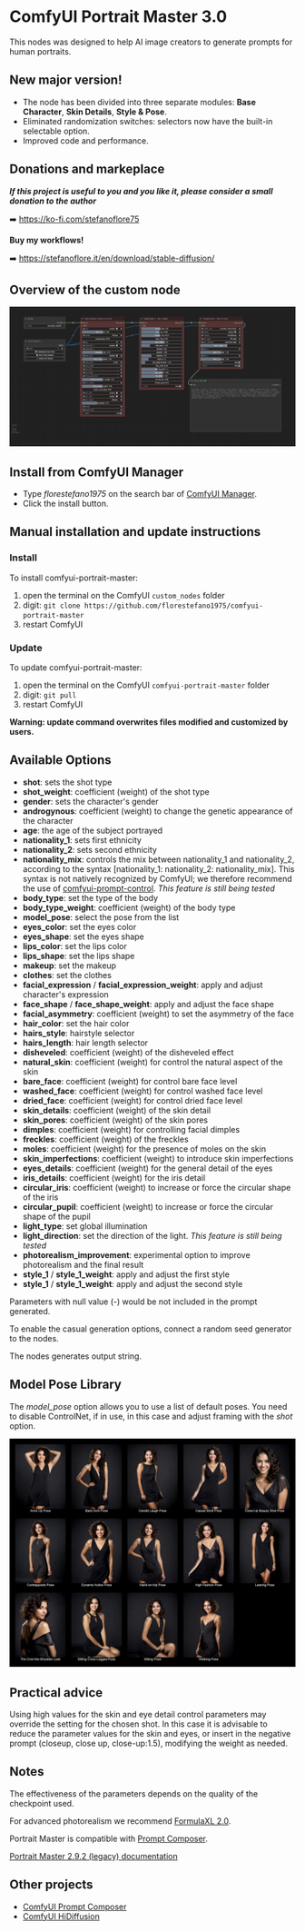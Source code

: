 # ComfyUI Portrait Master 3.0

This nodes was designed to help AI image creators to generate prompts for human portraits.

## New major version!

- The node has been divided into three separate modules: **Base Character**, **Skin Details**, **Style & Pose**.
- Eliminated randomization switches: selectors now have the built-in selectable option.
- Improved code and performance.

## Donations and markeplace

**_If this project is useful to you and you like it, please consider a small donation to the author_**

➡️ https://ko-fi.com/stefanoflore75

**Buy my workflows!**

➡️ https://stefanoflore.it/en/download/stable-diffusion/

## Overview of the custom node

![ComfyUI Portrait Master Node](/screenshot/overview.png)

## Install from ComfyUI Manager

- Type _florestefano1975_ on the search bar of [ComfyUI Manager](https://github.com/ltdrdata/ComfyUI-Manager).
- Click the install button.

## Manual installation and update instructions

### Install

To install comfyui-portrait-master:

1. open the terminal on the ComfyUI `custom_nodes` folder
2. digit: `git clone https://github.com/florestefano1975/comfyui-portrait-master`
3. restart ComfyUI

### Update

To update comfyui-portrait-master:

1. open the terminal on the ComfyUI `comfyui-portrait-master` folder
2. digit: `git pull`
3. restart ComfyUI

**Warning: update command overwrites files modified and customized by users.**

## Available Options

- **shot**: sets the shot type
- **shot_weight**: coefficient (weight) of the shot type
- **gender**: sets the character's gender
- **androgynous**: coefficient (weight) to change the genetic appearance of the character
- **age**: the age of the subject portrayed
- **nationality_1**: sets first ethnicity
- **nationality_2**: sets second ethnicity
- **nationality_mix**: controls the mix between nationality_1 and nationality_2, according to the syntax [nationality_1: nationality_2: nationality_mix]. This syntax is not natively recognized by ComfyUI; we therefore recommend the use of [comfyui-prompt-control](https://github.com/asagi4/comfyui-prompt-control). _This feature is still being tested_
- **body_type**: set the type of the body
- **body_type_weight**: coefficient (weight) of the body type
- **model_pose**: select the pose from the list
- **eyes_color**: set the eyes color
- **eyes_shape**: set the eyes shape
- **lips_color**: set the lips color
- **lips_shape**: set the lips shape
- **makeup**: set the makeup
- **clothes**: set the clothes
- **facial_expression** / **facial_expression_weight**: apply and adjust character's expression
- **face_shape** / **face_shape_weight**: apply and adjust the face shape
- **facial_asymmetry**: coefficient (weight) to set the asymmetry of the face
- **hair_color**: set the hair color
- **hairs_style**: hairstyle selector
- **hairs_length**: hair length selector
- **disheveled**: coefficient (weight) of the disheveled effect
- **natural_skin**: coefficient (weight) for control the natural aspect of the skin
- **bare_face**: coefficient (weight) for control bare face level
- **washed_face**: coefficient (weight) for control washed face level
- **dried_face**: coefficient (weight) for control dried face level
- **skin_details**: coefficient (weight) of the skin detail
- **skin_pores**: coefficient (weight) of the skin pores
- **dimples**: coefficient (weight) for controlling facial dimples
- **freckles**: coefficient (weight) of the freckles
- **moles**: coefficient (weight) for the presence of moles on the skin
- **skin_imperfections**: coefficient (weight) to introduce skin imperfections
- **eyes_details**: coefficient (weight) for the general detail of the eyes
- **iris_details**: coefficient (weight) for the iris detail
- **circular_iris**: coefficient (weight) to increase or force the circular shape of the iris
- **circular_pupil**: coefficient (weight) to increase or force the circular shape of the pupil
- **light_type**: set global illumination
- **light_direction**: set the direction of the light. _This feature is still being tested_
- **photorealism_improvement**: experimental option to improve photorealism and the final result
- **style_1** / **style_1_weight**: apply and adjust the first style
- **style_1** / **style_1_weight**: apply and adjust the second style

Parameters with null value (-) would be not included in the prompt generated.

To enable the casual generation options, connect a random seed generator to the nodes.

The nodes generates output string.

## Model Pose Library

The _model_pose_ option allows you to use a list of default poses. You need to disable ControlNet, if in use,  in this case and adjust framing with the _shot_ option.

![Model Pose Library](/screenshot/legacy/portrait-master-pose-library-2.2b.jpg)

## Practical advice

Using high values for the skin and eye detail control parameters may override the setting for the chosen shot. In this case it is advisable to reduce the parameter values for the skin and eyes, or insert in the negative prompt (closeup, close up, close-up:1.5), modifying the weight as needed.

## Notes

The effectiveness of the parameters depends on the quality of the checkpoint used.

For advanced photorealism we recommend [FormulaXL 2.0](https://civitai.com/models/129922?modelVersionId=160525).

Portrait Master is compatible with [Prompt Composer](https://github.com/florestefano1975/comfyui-prompt-composer/).

[Portrait Master 2.9.2 (legacy) documentation](/PORTRAIT_MASTER_2.9.2.md)

## Other projects

- [ComfyUI Prompt Composer](https://github.com/florestefano1975/comfyui-prompt-composer/)
- [ComfyUI HiDiffusion](https://github.com/florestefano1975/ComfyUI-HiDiffusion/)
